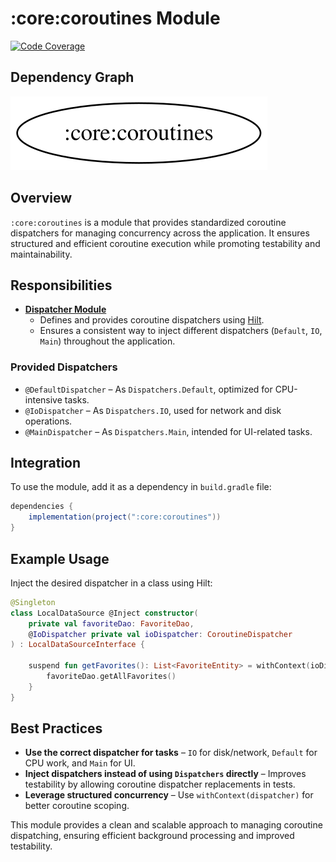 # :core:coroutines Module  

[![Code Coverage][core-coroutines-coverage-badge]][core-coroutines-coverage-link]

## Dependency Graph  

![Dependency graph](../../docs/images/module-graphs/core-coroutines.svg)  

## Overview  

`:core:coroutines` is a module that provides standardized coroutine dispatchers for managing concurrency across the application. It ensures structured and efficient coroutine execution while promoting testability and maintainability.  

## Responsibilities  

- **[Dispatcher Module](../coroutines/src/main/kotlin/com/waffiq/bazz_movies/core/coroutines/DispatcherModule.kt)**  
  - Defines and provides coroutine dispatchers using [Hilt](https://developer.android.com/training/dependency-injection/hilt-android?).
  - Ensures a consistent way to inject different dispatchers (`Default`, `IO`, `Main`) throughout the application.  

### Provided Dispatchers  

- `@DefaultDispatcher` – As `Dispatchers.Default`, optimized for CPU-intensive tasks.  
- `@IoDispatcher` – As `Dispatchers.IO`, used for network and disk operations.  
- `@MainDispatcher` – As `Dispatchers.Main`, intended for UI-related tasks.  

## Integration  

To use the module, add it as a dependency in `build.gradle` file:  

```gradle
dependencies {
    implementation(project(":core:coroutines"))
}
```  

## Example Usage  

Inject the desired dispatcher in a class using Hilt:  

```kotlin
@Singleton
class LocalDataSource @Inject constructor(
    private val favoriteDao: FavoriteDao,
    @IoDispatcher private val ioDispatcher: CoroutineDispatcher
) : LocalDataSourceInterface {
    
    suspend fun getFavorites(): List<FavoriteEntity> = withContext(ioDispatcher) {
        favoriteDao.getAllFavorites()
    }
}
```

## Best Practices  

- **Use the correct dispatcher for tasks** – `IO` for disk/network, `Default` for CPU work, and `Main` for UI.  
- **Inject dispatchers instead of using `Dispatchers` directly** – Improves testability by allowing coroutine dispatcher replacements in tests.  
- **Leverage structured concurrency** – Use `withContext(dispatcher)` for better coroutine scoping.  

This module provides a clean and scalable approach to managing coroutine dispatching, ensuring efficient background processing and improved testability.

<!-- Link -->

[core-coroutines-coverage-badge]: https://codecov.io/gh/waffiqaziz/BAZZ-Movies/branch/main/graph/badge.svg?flag=core-coroutines
[core-coroutines-coverage-link]: https://app.codecov.io/gh/waffiqaziz/BAZZ-Movies/tree/main/core/coroutines/src/main/kotlin/com/waffiq/bazz_movies/core/coroutines

